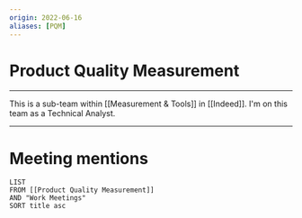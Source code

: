 ```yaml
---
origin: 2022-06-16
aliases: [PQM]
---
```

# Product Quality Measurement
---
This is a sub-team within [[Measurement & Tools]] in [[Indeed]]. I'm on this team as a Technical Analyst. 

---
# Meeting mentions
```dataview
LIST 
FROM [[Product Quality Measurement]]
AND "Work Meetings"
SORT title asc
```

